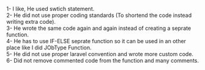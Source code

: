
1- I like, He used swtich statement.<br>
2- He did not use proper coding standards (To shortend the code instead writing extra code). <br>
3- He wrote the same code again and again instead of creating a seprate function.<br>
4- He has to use IF-ELSE seprate function so it can be used in an other place like I did JObType Function.<br>
5- He did not use proper laravel convention and wrote more custom code.<br>
6- Did not remove commented code from the function and many comments.<br>

